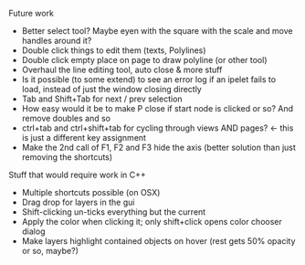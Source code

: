Future work
- Better select tool? Maybe eyen with the square with the scale and move handles around it? 
- Double click things to edit them (texts, Polylines)
- Double click empty place on page to draw polyline (or other tool)
- Overhaul the line editing tool, auto close & more stuff
- Is it possible (to some extend) to see an error log if an ipelet fails to load, instead of just the window closing directly
- Tab and Shift+Tab for next / prev selection
- How easy would it be to make P close if start node is clicked or so? And remove doubles and so
- ctrl+tab and ctrl+shift+tab for cycling through views AND pages? <- this is just a different key assignment
- Make the 2nd call of F1, F2 and F3 hide the axis (better solution than just removing the shortcuts)

Stuff that would require work in C++
- Multiple shortcuts possible (on OSX)
- Drag drop for layers in the gui
- Shift-clicking un-ticks everything but the current 
- Apply the color when clicking it; only shift+click opens color chooser dialog
- Make layers highlight contained objects on hover (rest gets 50% opacity or so, maybe?)